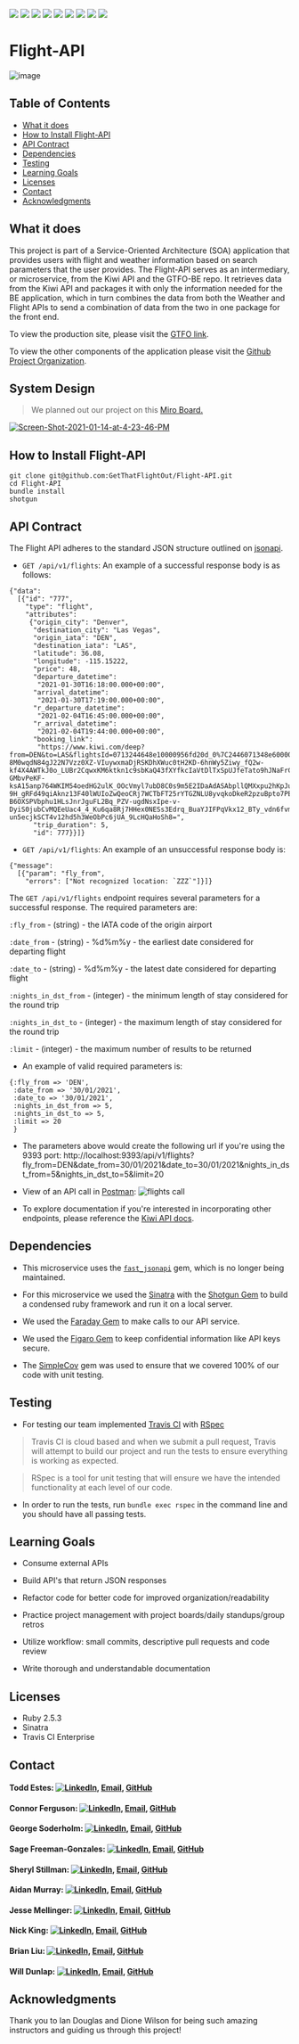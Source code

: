 <!-- Shields -->
![](https://img.shields.io/badge/Rails-5.2.4-informational?style=flat&logo=<LOGO_NAME>&logoColor=white&color=2bbc8a)
![](https://img.shields.io/badge/Ruby-2.5.3-orange) 
![](https://img.shields.io/gem/v/sinatra)
![](https://img.shields.io/gem/v/fast_jsonapi)
![](https://img.shields.io/travis/com/GetThatFlightOut/Flight-API)
![](https://img.shields.io/github/contributors/GetThatFlightOut/GTFO-FE)
![](https://img.shields.io/badge/GetThatFlightOut-Flight--API-yellow)
![](https://github.com/GetThatFlightOut/Weather-API/stargazers)
![](https://img.shields.io/github/issues/GetThatFlightOut/Flight-API)

# Flight-API
![image](https://user-images.githubusercontent.com/68172332/104384272-6d70f100-54ee-11eb-94ba-287258e83de7.png)

## Table of Contents
  - [What it does](#what-it-does)
  - [How to Install Flight-API](#how-to-install-flight-api)
  - [API Contract](#api-contract)
  - [Dependencies](#dependencies)
  - [Testing](#testing)
  - [Learning Goals](#learning-goals)
  - [Licenses](#licenses)
  - [Contact](#contact)
  - [Acknowledgments](#acknowledgments)

## What it does

This project is part of a Service-Oriented Architecture (SOA) application that provides users with flight and weather information based on search parameters that the user provides. The Flight-API serves as an intermediary, or microservice, from the Kiwi API and the GTFO-BE repo. It retrieves data from the Kiwi API and packages it with only the information needed for the BE application, which in turn combines the data from both the Weather and Flight APIs to send a combination of data from the two in one package for the front end.

To view the production site, please visit the [GTFO link](https://gtfo-fe.herokuapp.com/).

To view the other components of the application please visit the [Github Project Organization](https://github.com/GetThatFlightOut).

## System Design

> We planned out our project on this [Miro Board.](https://miro.com/app/board/o9J_lZk4cS8=/)

<a href="https://ibb.co/tp5msx8"><img src="https://i.ibb.co/r2J76c4/Screen-Shot-2021-01-14-at-4-23-46-PM.png" alt="Screen-Shot-2021-01-14-at-4-23-46-PM" border="0"></a>

## How to Install Flight-API

```
git clone git@github.com:GetThatFlightOut/Flight-API.git
cd Flight-API
bundle install
shotgun
```

## API Contract

The Flight API adheres to the standard JSON structure outlined on [jsonapi](#jsonapi.org).

- `GET /api/v1/flights`: An example of a successful response body is as follows:
```
{"data":
  [{"id": "777",
    "type": "flight",
    "attributes":
     {"origin_city": "Denver",
      "destination_city": "Las Vegas",
      "origin_iata": "DEN",
      "destination_iata": "LAS",
      "latitude": 36.08,
      "longitude": -115.15222,
      "price": 48,
      "departure_datetime":
       "2021-01-30T16:18:00.000+00:00",
      "arrival_datetime":
       "2021-01-30T17:19:00.000+00:00",
      "r_departure_datetime":
       "2021-02-04T16:45:00.000+00:00",
      "r_arrival_datetime":
       "2021-02-04T19:44:00.000+00:00",
      "booking_link":
       "https://www.kiwi.com/deep?from=DEN&to=LAS&flightsId=0713244648e10000956fd20d_0%7C2446071348e60000bdad426d_0&price=40&passengers=1&affilid=picky&lang=en&currency=USD&booking_token=Bl1eEOekQmiUSdJPDhd8KsZsKxLkK2NMij2qwscBpXxiy-8M0wqdN84gJ22N7Vzz0XZ-VIuywxmaDjRSKDhXWuc0tH2KD-6hnWy5Ziwy_fQ2w-kf4X4AWTkJ0o_LUBr2CqwxKM6ktkn1c9sbKaQ43fXYfkcIaVtDlTxSpUJfeTato9hJNaFrCXFXs-GMbvPeKF-ksA15anp764WKIM54oedHG2ulK_OOcVmyl7ubD8C0s9m5E2IDaAdASAbpllQMXxpu2hKpJudVjCzErDR1hrh0g1fxZ2u3DyfJdJLQq0xuQ68OJj7xxPRXJ2ofAOOTFrRVUkQ7p09BdKNju138PifLQC2YknsSUQQPZuDFSinrqpJVkO8YVapsrDfZ1CxFPM_JhfXT27X16jNvRCjrckvwEKbPT9DRYgb0h4__WwnjcCxAqY3aaOhS-9H_gRFd49qiAknz13F40lWUIoZwQeoCRj7WCTbFT25rYTGZNLU8yvqkoDkeR2pzuBpto7PEGKqcBEDEuMHzt-B6OXSPVbphu1HLsJnrJguFL2Bq_PZV-ugdNsxIpe-v-DyiS0jubCvMQEeUac4_4_Ku6qa8Rj7HHex0NESs3Edrq_BuaYJIFPqVkx12_BTy_vdn6fvmnR-un5ecjkSCT4v12hd5h3WeObPc6jUA_9LcHQaHoSh8=",
      "trip_duration": 5,
      "id": 777}}]}
```
- `GET /api/v1/flights`: An example of an unsuccessful response body is:
```
{"message":
  [{"param": "fly_from",
    "errors": ["Not recognized location: `ZZZ`"]}]}
```

The `GET /api/v1/flights` endpoint requires several parameters for a successful response. The required parameters are:

  `:fly_from` - (string) - the IATA code of the origin airport

  `:date_from` - (string) - %d%m%y - the earliest date considered for departing flight

  `:date_to` - (string) - %d%m%y - the latest date considered for departing flight

  `:nights_in_dst_from` - (integer) - the minimum length of stay considered for the round trip

  `:nights_in_dst_to` - (integer) - the maximum length of stay considered for the round trip

  `:limit` - (integer) - the maximum number of results to be returned


- An example of valid required parameters is:
```
{:fly_from => 'DEN',
 :date_from => '30/01/2021',
 :date_to => '30/01/2021',
 :nights_in_dst_from => 5,
 :nights_in_dst_to => 5,
 :limit => 20
 }
```

  * The parameters above would create the following url if you're using the 9393 port: http://localhost:9393/api/v1/flights?fly_from=DEN&date_from=30/01/2021&date_to=30/01/2021&nights_in_dst_from=5&nights_in_dst_to=5&limit=20

* View of an API call in [Postman](https://www.postman.com/):
![flights call](https://user-images.githubusercontent.com/7945439/104520159-e25c2d80-55b7-11eb-9da3-69707d9dccaa.png)

- To explore documentation if you're interested in incorporating other endpoints, please reference the [Kiwi API docs](https://docs.kiwi.com/).

## Dependencies

* This microservice uses the [`fast_jsonapi`](https://github.com/Netflix/fast_jsonapi) gem, which is no longer being maintained.

* For this microservice we used the [Sinatra](https://github.com/sinatra/sinatra) with the [Shotgun Gem](https://github.com/rtomayko/shotgun) to build a condensed ruby framework and run it on a local server.

* We used the [Faraday Gem](https://github.com/lostisland/faraday) to make calls to our API service.

* We used the [Figaro Gem](https://github.com/laserlemon/figaro) to keep confidential information like API keys secure.

* The [SimpleCov](https://github.com/simplecov-ruby/simplecov) gem was used to ensure that we covered 100% of our code with unit testing. 

## Testing

* For testing our team implemented [Travis CI](https://travis-ci.com/) with [RSpec](https://rspec.info/)

> Travis CI is cloud based and when we submit a pull request, Travis will attempt to build our project and run the tests to ensure everything is working as expected.

> RSpec is a tool for unit testing that will ensure we have the intended functionality at each level of our code.

* In order to run the tests, run `bundle exec rspec` in the command line and you should have all passing tests.

## Learning Goals

  * Consume external APIs

  * Build API's that return JSON responses

  * Refactor code for better code for improved organization/readability

  * Practice project management with project boards/daily standups/group retros

  * Utilize workflow: small commits, descriptive pull requests and code review

  * Write thorough and understandable documentation

## Licenses

  * Ruby 2.5.3
  * Sinatra
  * Travis CI Enterprise

## Contact

#### Todd Estes: [![LinkedIn][linkedin-shield]](https://www.linkedin.com/in/toddwestes/), [Email](mailto:elestes@gmail.com), [GitHub](https://github.com/Todd-Estes)
 
#### Connor Ferguson: [![LinkedIn][linkedin-shield]](https://www.linkedin.com/in/connor-p-ferguson/), [Email](mailto:cpfergus1@gmail.com), [GitHub](https://github.com/cpfergus1)
 
#### George Soderholm: [![LinkedIn][linkedin-shield]](https://www.linkedin.com/in/george-soderholm-05776947/), [Email](mailto:georgesoderholm@gmail.com), [GitHub](https://github.com/GeorgieGirl24)
    
#### Sage Freeman-Gonzales: [![LinkedIn][linkedin-shield]](https://www.linkedin.com/in/sagefreemangonzales/), [Email](mailto:sagegonzales15@gmail.com), [GitHub](https://github.com/SageOfCode)
 
#### Sheryl Stillman: [![LinkedIn][linkedin-shield]](https://www.linkedin.com/in/sherylstillman1/), [Email](mailto:sheryl.stillman@gmail.com), [GitHub](https://github.com/stillsheryl)
    
#### Aidan Murray:  [![LinkedIn][linkedin-shield]](http://www.linkedin.com/in/aidan-murray-teknoserval), [Email](mailto:aidanhansm@gmail.com), [GitHub](https://github.com/TeknoServal)
      
#### Jesse Mellinger: [![LinkedIn][linkedin-shield]](https://www.linkedin.com/in/jesse-mellinger/), [Email](mailto:jesse.m.mellinger@gmail.com), [GitHub](https://github.com/JesseMellinger)
        
#### Nick King: [![LinkedIn][linkedin-shield]](https://www.linkedin.com/in/nick-king-3128501ba/), [Email](mailto:nickmaxking@gmail.com), [GitHub](https://github.com/nmking22)
 
#### Brian Liu: [![LinkedIn][linkedin-shield]](https://www.linkedin.com/in/brian-liu-8356287b/), [Email](mailto:brian.b.liu@gmail.com), [GitHub](https://github.com/badgerbreezy)
    
#### Will Dunlap: [![LinkedIn][linkedin-shield]](https://www.linkedin.com/in/willwdunlap/), [Email](mailto:dunlapww@gmail.com), [GitHub](https://github.com/dunlapww)
   
## Acknowledgments

Thank you to Ian Douglas and Dione Wilson for being such amazing instructors and guiding us through this project!

<!-- MARKDOWN LINKS -->
[linkedin-shield]: https://img.shields.io/badge/-LinkedIn-black.svg?style=flat-square&logo=linkedin&colorB=555
